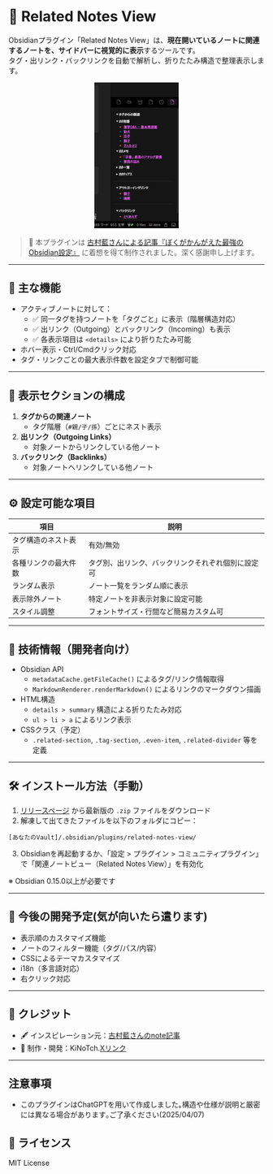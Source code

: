 # 🧭 Related Notes View

Obsidianプラグイン「Related Notes View」は、**現在開いているノートに関連するノートを、サイドバーに視覚的に表示**するツールです。  
タグ・出リンク・バックリンクを自動で解析し、折りたたみ構造で整理表示します。

<p align="center">
  <img src="./preview.png" alt="関連ノートビューのプレビュー" width="33%">
</p>

> 📝 本プラグインは [古村藍さんによる記事『ぼくがかんがえた最強のObsidian設定』](https://note.com/indigo372/n/nae1e72203c5b) に着想を得て制作されました。深く感謝申し上げます。

---

## 🔧 主な機能

- アクティブノートに対して：
  - ✅ 同一タグを持つノートを「タグごと」に表示（階層構造対応）
  - ✅ 出リンク（Outgoing）とバックリンク（Incoming）も表示
  - ✅ 各表示項目は `<details>` により折りたたみ可能
- ホバー表示・Ctrl/Cmdクリック対応
- タグ・リンクごとの最大表示件数を設定タブで制御可能

---

## 📁 表示セクションの構成

1. **タグからの関連ノート**
   - タグ階層（`#親/子/孫`）ごとにネスト表示
2. **出リンク（Outgoing Links）**
   - 対象ノートからリンクしている他ノート
3. **バックリンク（Backlinks）**
   - 対象ノートへリンクしている他ノート

---

## ⚙️ 設定可能な項目

| 項目 | 説明 |
|------|------|
| タグ構造のネスト表示 | 有効/無効 |
| 各種リンクの最大件数 | タグ別、出リンク、バックリンクそれぞれ個別に設定可 |
| ランダム表示 | ノート一覧をランダム順に表示 |
| 表示除外ノート | 特定ノートを非表示対象に設定可能 |
| スタイル調整 | フォントサイズ・行間など簡易カスタム可 |

---

## 📐 技術情報（開発者向け）

- Obsidian API
  - `metadataCache.getFileCache()` によるタグ/リンク情報取得
  - `MarkdownRenderer.renderMarkdown()` によるリンクのマークダウン描画
- HTML構造
  - `details > summary` 構造による折りたたみ対応
  - `ul > li > a` によるリンク表示
- CSSクラス（予定）
  - `.related-section`, `.tag-section`, `.even-item`, `.related-divider` 等を定義

---

## 🛠 インストール方法（手動）

1. [リリースページ](https://github.com/kinoko34077/obsidian-related-notes-view/releases) から最新版の `.zip` ファイルをダウンロード
2. 解凍して出てきたファイルを以下のフォルダにコピー：

```
[あなたのVault]/.obsidian/plugins/related-notes-view/
```

3. Obsidianを再起動するか、「設定 > プラグイン > コミュニティプラグイン」で「関連ノートビュー（Related Notes View）」を有効化

※ Obsidian 0.15.0以上が必要です

---

## 📌 今後の開発予定(気が向いたら遣ります)

- 表示順のカスタマイズ機能
- ノートのフィルター機能（タグ/パス/内容）
- CSSによるテーマカスタマイズ
- i18n（多言語対応）
- 右クリック対応

---

## 🧾 クレジット

- 🖋 インスピレーション元：[古村藍さんのnote記事](https://note.com/indigo372/n/nae1e72203c5b)
- 👤 制作・開発：KiNoTch.[Xリンク](https://x.com/kinokino3310427)

---

## 注意事項

- このプラグインはChatGPTを用いて作成しました｡構造や仕様が説明と厳密には異なる場合があります｡ご了承ください(2025/04/07)

## 🪪 ライセンス

MIT License
